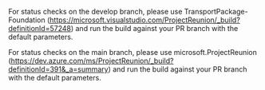 For status checks on the develop branch, please use TransportPackage-Foundation
(https://microsoft.visualstudio.com/ProjectReunion/_build?definitionId=57248)
and run the build against your PR branch with the default parameters.

For status checks on the main branch, please use microsoft.ProjectReunion
(https://dev.azure.com/ms/ProjectReunion/_build?definitionId=391&_a=summary)
and run the build against your PR branch with the default parameters.